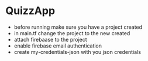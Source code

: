 # QuizzApp

- before running make sure you have a project created
- in main.tf change the project to the new created
- attach firebaase to the project
- enable firebase email authentication
- create my-credentials-json with you json credentials
